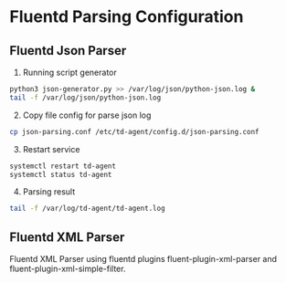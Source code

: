 # Fluentd Parsing Configuration

## Fluentd Json Parser
1. Running script generator
```bash
python3 json-generator.py >> /var/log/json/python-json.log &
tail -f /var/log/json/python-json.log
```
2. Copy file config for parse json log
```bash
cp json-parsing.conf /etc/td-agent/config.d/json-parsing.conf
```
3. Restart service
```bash
systemctl restart td-agent
systemctl status td-agent
```
4. Parsing result
```bash
tail -f /var/log/td-agent/td-agent.log
```

## Fluentd XML Parser
Fluentd XML Parser using fluentd plugins fluent-plugin-xml-parser and fluent-plugin-xml-simple-filter.
